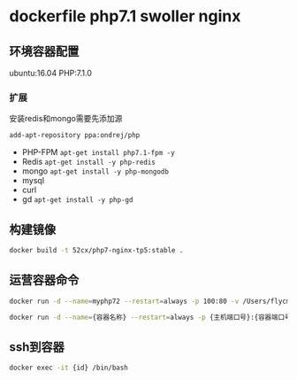# dockerfile php7.1 swoller nginx

## 环境容器配置
ubuntu:16.04
PHP:7.1.0

### 扩展
安装redis和mongo需要先添加源

```bash
add-apt-repository ppa:ondrej/php
```

- PHP-FPM `apt-get install php7.1-fpm -y`
- Redis `apt-get install -y php-redis`
- mongo `apt-get install -y php-mongodb`
- mysql
- curl
- gd `apt-get install -y php-gd`

## 构建镜像
```bash
docker build -t 52cx/php7-nginx-tp5:stable .
```

## 运营容器命令
```bash
docker run -d --name=myphp72 --restart=always -p 100:80 -v /Users/flycmd/Documents/Docker/www:/var/www {name:version}
```

```bash
docker run -d --name={容器名称} --restart=always -p {主机端口号}:{容器端口号} -v {主机的目录}:{容器的目录} {镜像名字}
```

## ssh到容器

```bash
docker exec -it {id} /bin/bash
```

